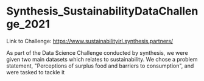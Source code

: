 # Synthesis_SustainabilityDataChallenge_2021

Link to Challenge:
https://www.sustainabilityirl.synthesis.partners/

As part of the Data Science Challenge conducted by synthesis, we were given two main datasets which relates to sustainability. We chose a problem statement, "Perceptions of surplus food and barriers to consumption", and were tasked to tackle it 

